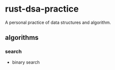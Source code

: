 # rust-dsa-practice
A personal practice of data structures and algorithm.

## algorithms
### search  
* binary search

    
